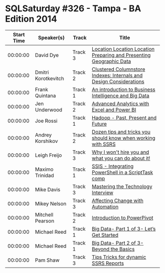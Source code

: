 # SQLSaturday #326 - Tampa - BA Edition 2014
Start Time|Speaker(s)|Track|Title
---|---|---|---
00:00:00|David Dye|Track 3|[Location Location Location Preparing and Presenting Geographic Data ](13204.md)
00:00:00|Dmitri Korotkevitch|Track 2|[Clustered Columnstore Indexes: Internals and Design Considerations](13298.md)
00:00:00|Frank Quintana|Track 1|[An introduction to Business Intelligence and Big Data](14315.md)
00:00:00|Jen Underwood|Track 2|[Advanced Analytics with Excel and Power BI](16455.md)
00:00:00|Joe Rossi|Track 1|[Hadoop - Past, Present and Future](17610.md)
00:00:00|Andrey Korshikov|Track 2|[Dozen tips and tricks you should know when working with SSRS](18823.md)
00:00:00|Leigh Freijo|Track 3|[Why I won't hire you and what you can do about it!](19008.md)
00:00:00|Maximo Trinidad|Track 1|[SSIS - Integrating PowerShell in a ScriptTask comp](19917.md)
00:00:00|Mike Davis|Track 3|[Mastering the Technology Interview](19977.md)
00:00:00|Mikey Nelson|Track 3|[Affecting Change with Automation](20636.md)
00:00:00|Mitchell Pearson|Track 2|[Introduction to PowerPivot](21011.md)
00:00:00|Michael Reed|Track 1|[Big Data- Part 1 of 3- Let’s Get Started](21104.md)
00:00:00|Michael Reed|Track 1|[Big Data- Part 2 of 3- Beyond the Basics](21105.md)
00:00:00|Pam Shaw|Track 3|[Tips  Tricks for dynamic SSRS Reports](22366.md)
